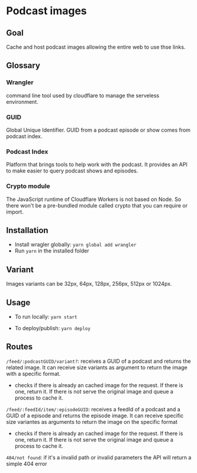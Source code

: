 # Podcast images

## Goal

Cache and host podcast images allowing the entire web to use thse links.

## Glossary

### Wrangler

command line tool used by cloudflare to manage the serveless environment.

### GUID

Global Unique Identifier. GUID from a podcast episode or show comes from podcast index.

### Podcast Index

Platform that brings tools to help work with the podcast. It provides an API to make easier to query podcast shows and episodes.

### Crypto module

The JavaScript runtime of Cloudflare Workers is not based on Node. So there won't be a pre-bundled module called crypto that you can require or import.

## Installation

- Install wragler globally: `yarn global add wrangler`
- Run `yarn` in the installed folder

## Variant

Images variants can be 32px, 64px, 128px, 256px, 512px or 1024px.

## Usage

- To run locally: `yarn start`

- To deploy/publish: `yarn deploy`

## Routes

`/feed/:podcastGUID/variant?`: receives a GUID of a podcast and returns the related image. It can receive size variants as argument to return the image with a specific format.

- checks if there is already an cached image for the request. If there is one, return it. If there is not serve the original image and queue a process to cache it.

`/feed/:feedId/item/:episodeGUID`: receives a feedId of a podcast and a GUID of a episode and returns the episode image. It can receive specific size variantes as arguments to return the image on the specific format

- checks if there is already an cached image for the request. If there is one, return it. If there is not serve the original image and queue a process to cache it.

`404/not found`: if it's a invalid path or invalid parameters the API will return a simple 404 error
